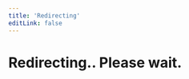 ```yaml
---
title: 'Redirecting'
editLink: false
---
```


<script setup>
window.location.href = "https://auth.sidebase.io"
</script>

<h1 class="text-center">
  Redirecting.. Please wait.
</h1>
